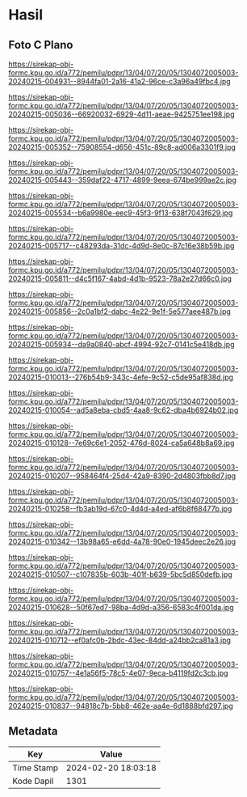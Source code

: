 # Hasil

## Foto C Plano

https://sirekap-obj-formc.kpu.go.id/a772/pemilu/pdpr/13/04/07/20/05/1304072005003-20240215-004931--8944fa01-2a16-41a2-96ce-c3a96a49fbc4.jpg

https://sirekap-obj-formc.kpu.go.id/a772/pemilu/pdpr/13/04/07/20/05/1304072005003-20240215-005036--66920032-6929-4d11-aeae-9425751ee198.jpg

https://sirekap-obj-formc.kpu.go.id/a772/pemilu/pdpr/13/04/07/20/05/1304072005003-20240215-005352--75908554-d656-451c-89c8-ad006a3301f9.jpg

https://sirekap-obj-formc.kpu.go.id/a772/pemilu/pdpr/13/04/07/20/05/1304072005003-20240215-005443--359daf22-4717-4899-9eea-674be999ae2c.jpg

https://sirekap-obj-formc.kpu.go.id/a772/pemilu/pdpr/13/04/07/20/05/1304072005003-20240215-005534--b6a9980e-eec9-45f3-9f13-638f7043f629.jpg

https://sirekap-obj-formc.kpu.go.id/a772/pemilu/pdpr/13/04/07/20/05/1304072005003-20240215-005717--c48293da-31dc-4d9d-8e0c-87c16e38b59b.jpg

https://sirekap-obj-formc.kpu.go.id/a772/pemilu/pdpr/13/04/07/20/05/1304072005003-20240215-005811--d4c5f167-4abd-4d1b-9523-78a2e27d66c0.jpg

https://sirekap-obj-formc.kpu.go.id/a772/pemilu/pdpr/13/04/07/20/05/1304072005003-20240215-005856--2c0a1bf2-dabc-4e22-9e1f-5e577aee487b.jpg

https://sirekap-obj-formc.kpu.go.id/a772/pemilu/pdpr/13/04/07/20/05/1304072005003-20240215-005934--da9a0840-abcf-4994-92c7-0141c5e418db.jpg

https://sirekap-obj-formc.kpu.go.id/a772/pemilu/pdpr/13/04/07/20/05/1304072005003-20240215-010013--276b54b9-343c-4efe-9c52-c5de95af838d.jpg

https://sirekap-obj-formc.kpu.go.id/a772/pemilu/pdpr/13/04/07/20/05/1304072005003-20240215-010054--ad5a8eba-cbd5-4aa8-9c62-dba4b6924b02.jpg

https://sirekap-obj-formc.kpu.go.id/a772/pemilu/pdpr/13/04/07/20/05/1304072005003-20240215-010128--7e69c6e1-2052-476d-8024-ca5a648b8a69.jpg

https://sirekap-obj-formc.kpu.go.id/a772/pemilu/pdpr/13/04/07/20/05/1304072005003-20240215-010207--958464f4-25d4-42a9-8390-2d4803fbb8d7.jpg

https://sirekap-obj-formc.kpu.go.id/a772/pemilu/pdpr/13/04/07/20/05/1304072005003-20240215-010258--fb3ab19d-67c0-4d4d-a4ed-af6b8f68477b.jpg

https://sirekap-obj-formc.kpu.go.id/a772/pemilu/pdpr/13/04/07/20/05/1304072005003-20240215-010342--13b98a65-e6dd-4a78-90e0-1945deec2e26.jpg

https://sirekap-obj-formc.kpu.go.id/a772/pemilu/pdpr/13/04/07/20/05/1304072005003-20240215-010507--c107835b-603b-401f-b639-5bc5d850defb.jpg

https://sirekap-obj-formc.kpu.go.id/a772/pemilu/pdpr/13/04/07/20/05/1304072005003-20240215-010628--50f67ed7-98ba-4d9d-a356-6583c4f001da.jpg

https://sirekap-obj-formc.kpu.go.id/a772/pemilu/pdpr/13/04/07/20/05/1304072005003-20240215-010712--ef0afc0b-2bdc-43ec-84dd-a24bb2ca81a3.jpg

https://sirekap-obj-formc.kpu.go.id/a772/pemilu/pdpr/13/04/07/20/05/1304072005003-20240215-010757--4e1a56f5-78c5-4e07-9eca-b4119fd2c3cb.jpg

https://sirekap-obj-formc.kpu.go.id/a772/pemilu/pdpr/13/04/07/20/05/1304072005003-20240215-010837--94818c7b-5bb8-462e-aa4e-6d1888bfd297.jpg


## Metadata

| Key        | Value               |
| ---------- | ------------------- |
| Time Stamp | 2024-02-20 18:03:18 |
| Kode Dapil | 1301                |



